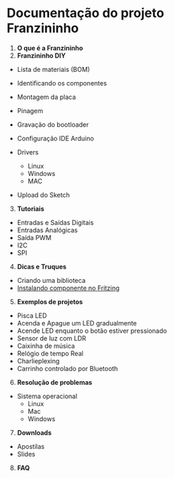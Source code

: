 # Documentação do projeto Franzininho

1. **O que é a Franzininho** 
2. **Franzininho DIY**


* Lista de materiais (BOM)
* Identificando os componentes
* Montagem da placa
* Pinagem
* Gravação do bootloader
* Configuração IDE Arduino
* Drivers
	* Linux
	* Windows
	* MAC 
       
 * Upload do Sketch 



3. **Tutoriais**

* Entradas e Saídas Digitais
* Entradas Analógicas
* Saída PWM
* I2C
* SPI


4. **Dicas e Truques**

* Criando uma biblioteca
* [Instalando componente no Fritzing](https://github.com/Franzininho/franzininho-fritzing)


5. **Exemplos de projetos**

* Pisca LED
* Acenda e Apague um LED gradualmente
* Acende LED enquanto o botão estiver pressionado
* Sensor de luz com LDR
* Caixinha de música
* Relógio de tempo Real
* Charlieplexing
* Carrinho controlado por Bluetooth


6. **Resolução de problemas**
* Sistema operacional
	* Linux
	* Mac
	* Windows



7. **Downloads**
* Apostilas
* Slides

8. **FAQ**
